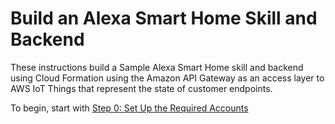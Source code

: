 # Build an Alexa Smart Home Skill and Backend
These instructions build a Sample Alexa Smart Home skill and backend using Cloud Formation using the Amazon API Gateway as an access layer to AWS IoT Things that represent the state of customer endpoints.


To begin, start with [Step 0: Set Up the Required Accounts](docs/000-setup-requirements.md) 

